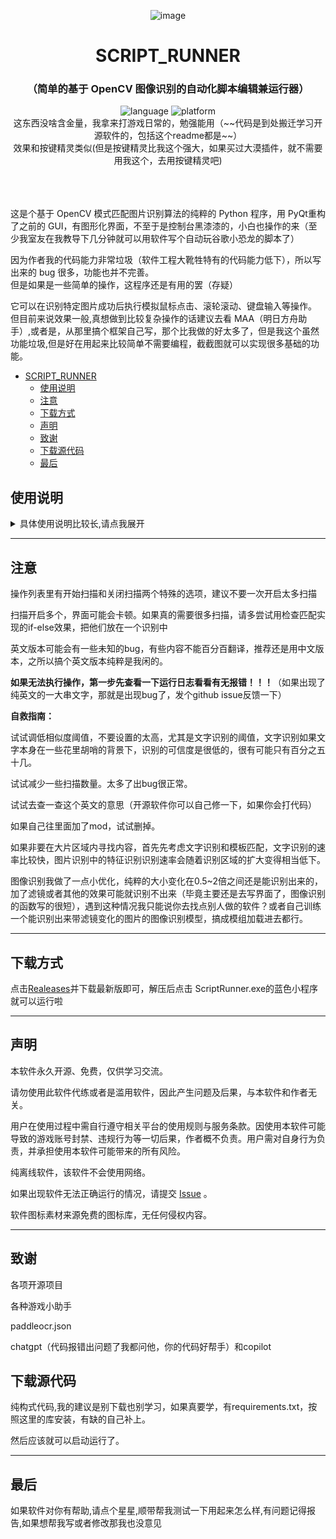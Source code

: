 
<div align="center">

![image](./menu.ico)

# SCRIPT_RUNNER

### （简单的基于 OpenCV 图像识别的自动化脚本编辑兼运行器）<br>

<div>
    <img alt="language" src="https://img.shields.io/badge/Language-Python-blue">
    <img alt="platform" src="https://img.shields.io/badge/platform-Windows-blue?style=flat-square&color=4096d8">
</div>
这东西没啥含金量，我拿来打游戏日常的，勉强能用（~~代码是到处搬迁学习开源软件的，包括这个readme都是~~）<br>
效果和按键精灵类似(但是按键精灵比我这个强大，如果买过大漠插件，就不需要用我这个，去用按键精灵吧)<br>

<br>

</div>

<br>

<br>

  这是个基于 OpenCV 模式匹配图片识别算法的纯粹的 Python 程序，用 PyQt重构了之前的 GUI，有图形化界面，不至于是控制台黑漆漆的，小白也操作的来（至少我室友在我教导下几分钟就可以用软件写个自动玩谷歌小恐龙的脚本了）<br>

因为作者我的代码能力非常垃圾（软件工程大靴牲特有的代码能力低下），所以写出来的 bug 很多，功能也并不完善。<br>
但是如果是一些简单的操作，这程序还是有用的罢（存疑）<br>

它可以在识别特定图片成功后执行模拟鼠标点击、滚轮滚动、键盘输入等操作。<br>
但目前来说效果一般,真想做到比较复杂操作的话建议去看 MAA（明日方舟助手）,或者是，从那里搞个框架自己写，那个比我做的好太多了，但是我这个虽然功能垃圾,但是好在用起来比较简单不需要编程，截截图就可以实现很多基础的功能。<br>

<!-- TOC -->
- [SCRIPT_RUNNER](#script_runner)
  - [使用说明](#使用说明)
  - [注意](#注意)
  - [下载方式](#下载方式)
  - [声明](#声明)
  - [致谢](#致谢)
  - [下载源代码](#下载源代码)
  - [最后](#最后)
    <!-- TOC -->

## 使用说明

<details>
  <summary>具体使用说明比较长,请点我展开</summary>

### **第1步.添加识别对象**

![image](./readmepic/photo1.png)

- **创建识别对象**：点击下方创建识别对象按钮，选择识别对象类型，当前包括【图像识别，文字识别，颜色识别，必定成功】；

这个包含 图标 名字，删除按键和菜单按键的部分被称为识别对象。如果你没有其他高级设置，请跳至第2步。

![image](./readmepic/识别对象.png)

- **修改识别对象名称**：双击这个【图像识别1】即可修改这个名字，允许重复。新建的默认名称都是【类名+序号】

- **删除识别对象**：当你不再需要这个【图像识别1】了，你可以点击右下角的【X】按钮，删除此识别对象

- **菜单与其他功能**：右键打开菜单，或者点击识别对象右上角的三条横线打开菜单，效果一致。

  菜单内容包括 【上移/下移识别对象，删除识别对象，调试执行识别，识别并显示区域】

![image](./readmepic/识别对象菜单.png)

  其中上移/下移为字面意思，将识别对象向上移动/向下移动，不影响实际使用

  删除识别对象已经介绍过了。

  调试执行识别：针对这个识别对象进行一次单独的识别，并且告诉你识别成功与否，比如文字识别对象此处就会执行一次文字识别。

  识别并显示区域：在调试执行的基础上，将识别到的区域结果显示出来。

此时你已经创建了一个识别对象，可以进行到第2步了。

---

### **第2步.填写识别内容和识别参数**

- **识别内容**：你想要识别什么，要自动打地鼠就需要找到地鼠，所以你需要地鼠的图片，并把地鼠图片的路径填写进识别内容框。（未说明的情况下是左边的输入框，即上张图片中内容为【BJRU5E···】的文本框。此处内容并非路径而是Base64编码的图片，如果你也想用编码替代图片路径，请到设置中启用Base64，但默认情况你需要填写图片路径，例如【C:/Users/HP/Desktop/limbus/1.jpg】不包含方括号）

![image](./readmepic/预览图片.png)

- **高级设置**：图像识别中，图片两个字鼠标移动上去会预览此图片内容；颜色识别中的颜色两个字会预览颜色；文字识别识别内容支持正则表达式，用re()包裹的内容被视为正则表达式。

  **辅助工具**：图片识别文本框右侧 文件夹图标的按钮，点击即可打开文件浏览器，选择图片把路径加入（如果开启了Base64则加入的是编码过后的图片）；颜色识别文本框右侧 刷子图标的按钮，点击可以打开取色器（效果如下图），单击取得鼠标指针下面的颜色并退出取色器。

![image](./readmepic/取色器.png)

- **识别地址**：你想要在哪里找到，比如你要在屏幕中间找到，那就输入对应的区域的坐标[x1,y1,x2,y2]，对应的文本框为上图中内容为【1158，175]】的文本框。
- **识别地址工具**：地址文本框右侧，剪刀图标的按钮，点击即可打开工具菜单，菜单包括【框选区域，一键截图，显示区域】，在颜色识别中仅有【框选区域，显示区域】，文字识别中为【框选区域，文字识别，显示区域】。

![image](./readmepic/识别地址工具.png)

  框选区域：即为QQ截图效果，手动拖拽一个区域，将这个区域的坐标转化为文字并且填入识别地址文本框。

  一键截图：则是在框选的基础上，多了一步将框选范围内容截图保存为图片的步骤（如果你启用Base64则不会保存为png），并且将坐标和图片两者分别填入识别地址文本框与识别内容文本框。

  显示区域：根据识别地址文本框的内容，显示当前的框选范围，单击左键退出显示。可以用来验证是否区域正确。

  文字识别：在框选区域的基础上，多了一步将框选内容图片进行文字识别的步骤，并将文字识别结果填入识别内容文本框。【当你懒得打字的时候会有用，但是文字识别可能出错，不要百分百相信】

​    **注意**：识别地址文本框内容不允许出现【0，0，0，0】，因为这个识别区域是无效的识别区域，所以软件会告诉你识别地址不能为空。

现在你向之前创建的识别对象中分别输入识别内容和识别地址，可以进行到第三步了。

---

### **第3步.其他识别参数（选填）**

- **扫描策略**：默认的扫描策略是 【全部满足】

![image](./readmepic/满足策略.png)

也就是说如果你 多个识别对象都填入了内容，例如【图像识别一 图像识别二 图像识别三】 分别填入了 a图片，b图片,c图片，地址分别填入了 地址1 地址2，地址3

那么你必须得：

1.地址1的位置识别到a图片

2.地址2的位置识别到b图片

3.地址3的位置识别到c图片

三个同时满足，才会执行你设计的脚本，否则不会执行。

如果策略选择满足一个，那么这三个要求，只需要满足其中一个即可执行脚本操作

- **设置窗口**：设置窗口按键就在开始扫描按钮上方，点击后，选择一个你需要脚本运行的窗口，只有在你选择的窗口置顶的情况下才会运行，如果不在的话脚本工具会提示你该窗口未置顶。

  这个功能主要是防止你一边开着脚本一边和人聊天，突然识别成功运行了脚本，抢了你的鼠标和键盘乱动，导致在qq界面发一大堆莫名奇妙的东西出去。

![image](./readmepic/设置窗口.png)

- **设置定时器**：设置定时器按键在右边面板的上方，点击后，选择你要定时还是定扫描次数 或者定执行次数，输入数字，在下次开始扫描后就会按照这个次数计时，倒计时结束后会自动停止扫描。

![image](./readmepic/定时器.png)

- **设置相似度与扫描间隔**：字面意思理解，相似度为识别成功的判断阈值，不要设置的过高或者过低，文字识别在花里胡哨的背景下的可信度是比较低的，相似度设置过高可能出现判断一直失败的情况。

  扫描间隔则是两次扫描的相对间隔时间，不是两次扫描的绝对间隔时间，因为扫描和执行两个操作都是耗时的，真正的间隔会更长一点。

现在你已经设置好这些琐碎的其他扫描设置了，可以进行到第4步了（如果你没有这方面的需求，其实第3步是可以直接跳过的）

---

### **第4步.设计脚本内容**

![image](./readmepic/设计脚本内容.png)

当你的识别对象创建并且完整填入参数后，就是时候进入到脚本设计环节了。

在识别成功，满足识别策略的时候，就会开始执行你在此处设置的脚本。

本软件无需用户进行脚本代码的编写，改为给你提供一系列的选项，进行参数填写。然后把参数转化为执行的数据。

先来介绍这个页面，页面的左上部分横条是操作条，包括【添加，删除，修改，上移，下移，录制，复制，执行，获取参数，全选】

页面的左下部分是操作表单，按照表单从上到下的顺序执行里面定义的行为。点击其中的一行数据，就会在右侧操作详情界面显示这行数据的参数填写情况。

页面的右边是操作详情界面，主要用于在这个页面填入参数并且点击提交，提交过后显示在操作表格中。

先介绍一下操作横条：

#### **1.添加**

添加操作很简单，就是往里面添加各种类型的操作，目前包含的操作种类有【等待，鼠标，键盘，滚轮，拖动，命令，开启/关闭】

##### **（1）.等待时间**

脚本操作之间的等待时间，下面给出的截图为完整截图，后续均改为右侧详情界面的截图

**开始计时**：按钮点击后就会进行计时，底下的数字单位为毫秒。输入满意的数字后即可提交

![image](./readmepic/等待时间.png)

##### **（2）.检查匹配**

用于实现IF-ELSE效果的操作。

![image](./readmepic/检查匹配.png)

可以选择图像识别，文字识别，颜色··等识别对象中存在的识别。并且在此处进行一次验证。

【例如：操作1为双击，意图打开QQ；操作2为检查匹配，在头像处进行图像识别，检查是否存在自己的头像，如果识别成功代表着缺失打开了QQ，继续后续操作，如果失败了则代表着打开QQ失败了，跳过后续操作并重新尝试执行操作1打开QQ】

**高级配置**：各种识别的高级配置同第1步说的那些识别对象（如文本可以使用正则），注意此处的地址可以使用【动态参数】，即可以将动态的参数填入，此处的（1，0，0，3） 即为动态参数，如何获得动态参数请翻阅后续的获取参数步骤，动态参数使用普通括号包裹，固定地址使用[100,200,200,400]这样的方括号包裹，请不要误用。

 **【动态参数】**：一种根据识别结果变动的参数，例如识别打地鼠，动态参数就是地鼠的位置，因为这个位置是变动的，可以出现在各个地方。动态参数一般由四个字符组成（a,b,c,d），第一部分a是标识符，代表参数来源与a号识别；第二部分为x方向的变动值，代表参数要在x上加上b；第三部分是c代表y方向上的变动值，代表了要在y方向上加上c；第四部分是参数类型，d代表了参数是d类型，这里的（1，0，0，3）则代表了1号识别的 完整匹配区域（3代表完整匹配区域） 在x上无变动，在y上无变动 的一个动态地址。

**最长等待时间**：会持续识别这么久，如果均未识别成功则判断为识别失败。

**如果成功**：可以选择继续/跳过后续/跳过n个步骤，均为字面意思。通过继续和跳过，即可实现if和else的效果

**如果失败**：同上

二者共同组成了逻辑判断单元。

##### **（3）.鼠标操作**

鼠标左键，右键，中键，长按，单点，双击 两两组合

![image](./readmepic/鼠标操作.png)

**连点次数**：点击的次数根据此处数字决定，当然双击其实本质上就是连点次数为2的单击。

**长按时间**：当选择了长按的时候，连点次数会改为长按时间，此时输入的数据被记录为鼠标按下的时间。

**录制点击**：打开录制点击窗口蒙版，此时在屏幕上点击你想要点击的位置,录制下点击的坐标。

**匹配区域**：获取 **【动态参数】**用的组件，点击后会给你一个选项卡，根据你的选项反向获得动态参数字符串，如（1，0，0，0），此处第四部分0代表了 匹配区域中心点。亦可以选择当前鼠标位置，（0，0，0，0）代表了当前鼠标坐标的动态参数字符串。所以当你需要点击动态区域的时候，请点击匹配区域按钮

**注意：**如果匹配区域未被扫描到，点击位置会是 （0，0），导致错误，所以如果你需要使用动态参数的时候，请确保那个动态参数可以识别到并且有对应值。

例如： 你添加了多个识别对象, 选择了【满足一个】。当图像识别1识别成功，图像识别2识别失败，但因为选择的是【满足一个】，所以依然启动了脚本执行，此时当鼠标点击的位置选择是【图像识别2 匹配区域中心点+变动值0/0】即 （2，0，0，0）这个动态参数字符串 的时候，自然（2，0，0，0）什么都无法得到 , 所以请确保只选择能被识别到的情况进行动态参数读取，又或者你添加一个检查匹配操作进行判断

##### **（3）.键盘操作**

按键多按（如ctrl+v的操作），长按，单点，打字

**多按**:如ctrl+v之类的多个按键同时按下的操作

**长按**:按住某个按键不放

**单点**:单次按下某个按键

**多按长按**:一次性按下多个按键，并且保持长按

**打字**:按顺序输出多个文字，如打字 pinyin  就会输出 pinyin 此时如果你是中文输入法，再按下 空格 （space） 就会打出 【拼音】中文了。

当然，打字的输入你可以直接输入中文,软件会使用复制黏贴的方法帮你直接打出中文字符。

**自动输入**：读取此时用户输入的按键，并将其显示在文本框里，例如按下ctrl键，会显示ctrl在文本框。也可以切换为手动输入自己打出c,t,r,l 就是会有些麻烦

**打字时间**：当你选择了长按或者多按长按后，会显示出来打字时间文本框，输入数字代表了键盘按下的时间

**注意：**某些情况自动读取会出现问题,建议使用手写输入，比如打字。

![image](./readmepic/键盘操作.png)

**高级配置**：当选择了打字模式的时候，会出现匹配文字的按钮，此处依然是获取 **【动态参数】**用的组件。根据你的选择，帮你生成对应的动态参数字符串。

文本相关的字符串此处改用[]方括号包括，[a,b,c,d]依然不变，b和c分别为文字的前缀和后缀。

当a为负数，比如图中的a 为-1 代表的则不是识别对象，而是操作对象，将其取反为1 ，即第一个操作

d为1代表了文字识别结果。

则此处的 (-1,,,1)代表了 操作表格中的第一个操作 的文本识别结果，前缀为空，后缀也为空的一个字符串

使用打字将其打出来(图中是方括号，方括号是错误的，应该是英文圆括号包括的才被正确视为动态参数)。

![image](./readmepic/匹配文字.png)

##### **（4）.鼠标拖动**

鼠标拖动/滑动  可以画曲线

第一行，是用于选择绘制曲线的方法（是直线还是曲线）。第二行用于曲线执行时的方式（是拖动还是移动）

**录制曲线**：界面同样被蒙版覆盖，你可以在上面画出一条曲线或者直线，按下鼠标开始记录，松开鼠标停止记录

注意，录制时间会影响到曲线执行时的总时间，你也可以自己修改拖动时间。

**手动输入**：你可以手动输入一条线的起始点到终止点,当然，这里的起始点和终止点都可以选择 **【动态参数】**,

比如，你可以将【垃圾.txt】 和 【回收站】添加到图像识别1 和图像识别2；创建拖动，选择手动输入，起始点选择【图像识别1】的匹配区域中心，结束点选择【图像识别2】的匹配区域中心，变动值都填0

那么就可以实现将【垃圾.txt】拖入回收站的操作了，并且不论这两个东西在桌面的什么地方，都可以识别并且自动创建这么一条直线拖动轨迹将【垃圾.txt】拖入回收站

![image](./readmepic/鼠标拖动.png)

**拖动时间**：你可以自己更改，单位为秒。 录制曲线的时候会记录你画线的时间。曲线的绘制是均速的，并不会记录你的完整拖动速率。

##### （5）.**滚轮**操作

**滚轮操作**：滚轮用手指从后向前面滚为正数，从前面往后面滚为负数。滚轮的具体步数你可以直接对着窗口滑动,会记录下你滚动的步数，大致感知以下你需要多少次滚轮步数即可。

![image](./readmepic/鼠标滚动.png)

##### （6）.**程序命令**

主要是进行文件的启动，文件的关闭，cmd指令和软件内部定义的一些指令

![image](./readmepic/程序命令.png)

**启动程序**：输入程序的路径，需要是可执行的文件（电脑上有默认执行这种类型文件的软件），比如exe结尾，或者txt，MP3这种可以被启动的文件。【有自动补全机制，输入对应的c:\会自动帮你读取对应路径，并且提示你里面有什么。】

又或者是网站地址，比如：www.bilibili.com 这种网址。

执行后会帮你打开这个文件，如果是网址，会用你电脑的默认浏览器打开这个网址。当然要满足协议的网址，某些特定协议不支持，比如 chrome://dino 这个谷歌小恐龙游戏网站就是无法被启动的，因为chrome这个协议不被支持。

**关闭程序**：同理输入程序的可执行文件的路径，或者是正在打开的文件的名称。会在线程中帮你找到正在运行的这个东西，并且试图帮你终结这个程序的运行。

**系统命令**：cmd命令，我帮你们总结了大部分的cmd命令放进了这里面，有自动补全效果。用这里的命令行，你可以实现cmd实现的单行效果，比如创建文件夹，删除某个东西，电脑关机之类的效果，当然这个效果仅限于windows系统可以使用。

**软件命令**：我定义的一些乱七八糟的特殊函数，你可以在这里输入函数名称来使用这个函数，我目前只开放了两个函数：

1.window_show_top(window_name)  【把窗口名称替换掉这个window_name 不需要双引号】，就会帮你把名字相同的窗口置顶，放到界面最前面来。比如window_show_top(QQ)就是把QQ直接置顶。（前提是你打开了qq，不然找不到QQ就没法置顶哦）

2.figure(expression)  【把expression换成一串算数字符串，也不需要双引号】 效果就是计算这个算术式，并且返回结果。

注意，这里的expression可以使用**【动态参数】**，同时返回的计算结果可以被当作 **【动态参数】** 使用！此处的动态参数同理也是（a,b,c,d）

例如：你可以把文字识别结果传进figure，然后把计算的结果传入键盘打字打出来，可以实现自动计算器的效果。

##### （7）.**开启/关闭扫描**

顾名思义，开启或者关闭某个扫描的功能

有了这个，就可以a扫描成功后关闭b扫描这样子设计了

![image](./readmepic/开启关闭扫描.png)

#### **2.删除操作**

删除操作，选中想要删除的行，点击上方操作条的删除即可删除。

或者右键想要删除的行，打开右键菜单，选择删除即可。

**【注意】**：删除操作可以选择多个操作同时删除，操作表单可以直接ctrl+a实现全选，然后再删除就可以一次性删除全部

#### **3.修改操作**

先选中想要修改的操作（左键点击那一行），然后在右边修改参数。此时提交按钮是灰色的（不允许提交），点击上方操作条的【修改】按钮，修改按钮亮起代表正确，此时可以提交，点击提交就会修改参数成功。

但是这种情况会默认修改为相同类别的操作，如果你想要将【操作a】修改为【操作b】，请使用右键，右键菜单中的修改可以更改此处的操作为其他操作。

或者你可以用比较原始的删掉，然后添加的方式修改操作，也没有问题。

#### 4.上移下移

先选中想要修改的操作（左键点击那一行），然后点击上方操作条的【上移/下移】，即可移动此操作到上一条/下一条。但是注意，第一条操作无法上移动，最后一条操作无法下移。且无法选择多条操作实现共同上移/下移。

上下移动也可以使用右键菜单操作，并不是一定要用上方操作条。

#### 5.录制

添加操作并不是那么的友好，选择各种各样的操作，填写很多参数显然让人头昏眼花，这个时候录制操作就会有很大的帮助！

如果你需要进行的操作没有那么复杂，也没有很多逻辑，你只需要重复的固定的操作（例如自动弹钢琴，不需要识别什么，只需要在固定时间按下固定按键就行，但是按键很多，都自己设置就会累个半死）

这个时候你就需要用到录制功能。

功能很简单，点击录制功能，会跳出一个弹窗，图如下。

![image](./readmepic/录制.png)

从左往右，左边第一个按钮是【锁定置顶】，即这个弹窗是否被固定在屏幕最顶端。默认开启即为锁定在最顶端。

第二个按钮是【记录鼠标移动】，启动后会记录鼠标的每一次移动，不论其是否有意义，启动会大幅的增加录制的操作数量，但是会更加模仿你的操作。

开启录制，默认快捷键为 F10

暂停录制，默认快捷键为F11

结束录制，默认快捷键为F12

点击结束录制就会提交并且更新操作表单，会将你在开启录制期间的操作全都转变为操作数据提交。

目前支持【鼠标操作，键盘操作，鼠标滚动，鼠标拖动，等待时间】这几种，自动帮你转化，不会有太大的误差。你可以自己调整一下录制出来的结果。

**注意**：不要在长按鼠标的同时进行键盘操作，同理反之不要在长按键盘的时候鼠标操作！

当前软件不支持同时执行两个操作，这种情况下很显然会录制出错，得到不符合预期的录制操作结果。

#### 6.复制

复制：将选中的操作复制并且添加到表单的最后

**注意：**复制操作允许选中多个操作复制，且也拥有右键菜单选项

#### 7.执行

调试执行选中的步骤，因为是隔离出来单独执行的，所以缺点是不能直观的获得整体的运行情况，但是可以用于测试这个步骤是否有效。

选中对应的操作，然后点击执行即可

**注意**：执行操作存在于右键菜单中，可以用右键选中直接执行

#### 8.获取参数

**【动态参数】**虽然我在很多地方都设置了可以直接获得动态参数字符串的控件，但是还是需要一个额外的能够生成参数的东西帮助用户获得，或者说是翻译动态参数，所以获取参数功能就诞生了。

![image](./readmepic/获取参数.png)

第一行的第一个文本框为获取到的变动参数，右侧为是否启用反向翻译（默认是启动的）

当启用了反向翻译后，你可以将 (1,0,0,0)输入这个文本框，窗口会自动调整下面的内容为 [图像识别1  区域坐标中心  x=0 y=0]的情况，告诉你这个动态参数字符串代表的含义是什么。

你也可以手动调整下面的内容，会根据你选择的内容返回动态参数字符串，这两者是双向绑定的。

#### **9.全选**

字面意思，其实ctrl+a也可全选，这个就是做做样子的按键

---

### **第5步.检查运行日志（可选）**

![image](./readmepic/运行日志.png)

- **运行日志**：是这个页面中的识别过程的运行日志，当出现错误的时候，首先是界面会出现错误，其次是运行日志中可能找到报错原因，第三可能在错误日志文件夹中找到错误。如果三个都没找到错误，但是又实打实的出现错误了，那么说明软件遇到bug了，请通知作者我进行修复。

运行日志的实时更新可能会影响软件的效率导致卡顿，所以我推荐你除非真的想看，可以去设置界面里面把这个东西关掉不进行更新。这里可以显示一个操作的执行时间，什么时候开始的，成功了还是失败了。

蓝色：操作执行成功，

绿色：识别成功，

红色：识别失败，或者出现错误，方便你一眼找到哪里出错了。

橙色：警告，或者目标窗口未置顶，

紫色：启动，或者关闭了扫描

------

### **第6步.开始扫描**

![image](./readmepic/photo1.png)

**1.点击开始扫描**

注意右下角的开始扫描的按钮，点击后开始扫描，开始扫描后，那个巨大的未开始扫描的标签的颜色会发生变化，请根据那个标签变化来判断当前情况，比如下图中的这种情况即为开始扫描的情况。【当然目标窗口未置顶是不对的】

![image](./readmepic/开始扫描.png)

**2.侧边栏与快捷键**：鼠标移动到开始扫描的按钮上面，会出现小标签显示默认的快捷键，默认的快捷键是 alt+o 开始扫描，alt+p停止扫描。

侧边栏则是一些特殊的按钮，包括【扫描主页，最近打开，保存扫描，读取扫描，开始扫描，停止扫描，软件信息，设置】

![image](./readmepic/侧边栏.png)

这里主要介绍里面的开始和停止扫描。

这里的开始停止与按钮不同，按钮的开始停止扫描只针对这一页面的扫描，而侧边栏的开始/停止扫描针对的是全部扫描页面的开始与停止。

开始全部扫描：将所有页面同时开始扫描

循环扫描：一个页面一个页面的执行扫描，每个扫描执行一次随后关闭并且执行下一个页面的扫描【注意，目前这样频繁的启动关闭扫描会导致软件崩溃，占用资源，所以不推荐用。】

停止扫描：停止所有页面的扫描，停止循环扫描【注意只有这个按键可以停下循环扫描，单个页面的关闭扫描按钮是停不下来的！】

------

### **第7步.保存与读取**

正常来说，一整个识别页面的识别对象，脚本内容都是需要时间进行编写的，自然不可能是一次性用品，需要保存下来。

这里选择将内容保存为json文件。保存的按钮则放在了侧边栏，具体侧边栏示意图见上一张图。

点击保存，然后选择保存位置和保存的文件名称即可，会将当前软件中所有的扫描页面都保存进去，不存在单页保存。

点击读取，选择【添置读取/覆盖读取】中的一个，前者是额外添加的页面，后者是先删除所有的页面，再添加进来的读取方法。

随后会为你打开文件浏览器，选择对应的json文件就能读取。

**注意：**你可以选择直接将json文件拖入扫描主页，拖进去会直接读取哦

------

### **第8步.最近打开**

最近打开用于帮助用户快捷的打开最近打开过的脚本，不用再一个个去找了。

![image](./readmepic/最近打开.png)

选择想要打开的脚本，点击打开即可实现快捷打开。

如果不想在最近打开中看到这个，可以直接点击清除删掉这个记录。

------

### **第9步.设置**

软件的各种细节设置

![image](./readmepic/设置.png)

**脚本文件夹**：脚本默认保存和读取的文件夹，读取图片也会默认尝试从这里读取

**下载文件夹**：更新安装包下载到的文件夹

**默认扫描页**：软件启动的时候默认自带的扫描页面，可以点击自定义页面去自定义这个默认页面

**默认新建页**：软件点击新建后新建出来的扫描页面，可以点击自定义页面去自定义这个默认页面

**默认快捷键**：修改软件启动和关闭扫描的快捷键

**随机偏移**：鼠标点击的随即偏移，px为单位

**图像识别**：图像识别的具体方法，可以选择 模板匹配/特征识别

**启用Base64**：是否将图片改用Base64的方式存储，好处是可以不需要保存图片，并且传递脚本更加简单

**运行日志**：运行日志的记录方式，存在【记录全部日志，记录非重复日志，不记录日志】

**最小化到托盘**：软件是否会最小化到托盘，最小化的同时也能够进行识别

**云母效果**：软件界面是否半透明

**应用主题**：是明亮主题还是黑暗主题

**主题色**：软件各种按钮的颜色

**界面缩放**：界面的缩放比例

**语言**：选择是跟随系统/简体中文/英文

**应用启动时启用更新**：启动时会进行更新检查，你首先需要有能连接上github的网络环境，不然检测肯定会失败哦

**下载预发布版本**：是否下载预发布的版本，其实没用，因为我不会发布预发布版本

**帮助**：就是帮你打开这个Readme

**提供反馈**：去github给我反馈一下bug

**查看错误日志**：打开错误日志文件夹，看看出了什么错？

**关于**：这里可以看到当前的版本信息，也可以手动更新哦

------

### **第10步.模组**

觉得作者写的识别函数，作者写的操作函数太low了？识别效果太差？不符合你的心意？ 没有问题——如果你的编程能力足够的话，你可以用模组解决这个问题。

软件根目录下面的app文件夹，打开后你会发现有一个空的mod文件夹。

按照我给出的规则，满足内容，就可以自己定义自己的识别函数和界面组件，也可以用自己训练出来的模型进行判断。

首先，针对于识别对象

需要遵循：

**1.第一行 声明mod类型为识别器**

MOD_TYPE: recognizer

**2.需要使用绝对路径而非相对路径导入软件定义的类和方法**

  from app.common.photo_tool import photo_tool

​    非软件定义的类和方法，你可以自由导入包

**3.需要注册器注册为对应的类型，不允许重复名称**

注册器从  from app.common.recognizer_registry import register_recognizer 导入

   @register_recognizer("模板匹配", FluentIcon.PHOTO,  compare_images_with_template_matching)

  class TemlplateWidget(QWidget):····

这个类必须以 QWidget为基底（最底层需要是这个）

必须拥有

   self.line_edit = LineEdit(self)

   self.address_edit = LineEdit(self)

   这两个控件（名称必须一致），分别代表着识别内容 和 识别区域

   可以设置为不可见，设置为不可见的前提是你需要给这两个框赋值，这两个框不能内容为空，不然会出错

**4.需要一个识别函数（名字自己定义，参数参考如下），识别函数需要和注册器里写的那个是同一个函数。**

 compare_images_with_template_matching(parent, target, address_content, chosen_index=None, returnloc=False, **kwargs):

 识别函数需要返回 True 或者 False 判断识别成功与否

软件对识别函数的定义及其宽泛，你只需要能够返回True和False就可以了，软件会给你的函数传入很多参数，参数列表如下

| 参数名          | 参数效果                                                     |
| --------------- | ------------------------------------------------------------ |
| parent          | scriptpage实例对象，可以用parent.manager来获取参数管理器对象，并且往里面存参数，但是建议还是用RecognizeResult类 直接save_and_return(parent, chosen_index, returnloc) 比较省心 |
| target          | 识别目标，即 self.line_edit = LineEdit(self) 中填写的部分，可以是图片路径，可以是颜色值，可以是文字识别内容 |
| address_content | 识别区域，即在什么地方进行的识别，是[x1,y1,x2,y2]的格式的数组 |
| chosen_index    | 识别对象编号，如果需要保存到manager中，就需要有这个，直接用RecognizeResult类 的对应函数保存就行 |
| returnloc       | 是否返回坐标，这个东西用于调试，通常为False，为假的时候返回True/False 为真的时候返回 坐标值/空 |
| **kwargs        | 包括 screenshot，screenshot是image.grab下来的图片数据，使用np.array后就可以进行图像处理 |

**5.识别成功的时候，识别函数需要有布尔值类型的返回值**

可以用RecognizeResult来辅助返回，当然这个类你需要用绝对路径导入

from app.components.recognizer_widget import RecognizeResult。

​      result_obj = RecognizeResult(

​        loc=(top_left, bottom_right)，

  text=matched_text

​      )

​      return result_obj.save_and_return(parent, chosen_index, returnloc)

用这个类返回，可以将识别到的地址和识别出来的文字内容分别保存，存储到manager中，并且用动态参数调用。

同理，你也可以进行操作数据的mod设计，这里不再做多赘述了，具体的mod设计请自行参考我github上给出的mod例子（就放在mod文件夹里面）

</details>

---

## 注意

操作列表里有开始扫描和关闭扫描两个特殊的选项，建议不要一次开启太多扫描

扫描开启多个，界面可能会卡顿。如果真的需要很多扫描，请多尝试用检查匹配实现的if-else效果，把他们放在一个识别中

英文版本可能会有一些未知的bug，有些内容不能百分百翻译，推荐还是用中文版本，之所以搞个英文版本纯粹是我闲的。

**如果无法执行操作，第一步先查看一下运行日志看看有无报错！！！**（如果出现了纯英文的一大串文字，那就是出现bug了，发个github issue反馈一下）

**自救指南：**

试试调低相似度阈值，不要设置的太高，尤其是文字识别的阈值，文字识别如果文字本身在一些花里胡哨的背景下，识别的可信度是很低的，很有可能只有百分之五十几。

试试减少一些扫描数量。太多了出bug很正常。

试试去查一查这个英文的意思（开源软件你可以自己修一下，如果你会打代码）

如果自己往里面加了mod，试试删掉。

如果非要在大片区域内寻找内容，首先先考虑文字识别和模板匹配，文字识别的速率比较快，图片识别中的特征识别识别速率会随着识别区域的扩大变得相当低下。

图像识别我做了一点小优化，纯粹的大小变化在0.5~2倍之间还是能识别出来的，加了滤镜或者其他的效果可能就识别不出来（毕竟主要还是去写界面了，图像识别的函数写的很短），遇到这种情况我只能说你去找点别人做的软件？或者自己训练一个能识别出来带滤镜变化的图片的图像识别模型，搞成模组加载进去都行。

---

## 下载方式

点击[Realeases](https://github.com/mrmanforgithub/Easy_ScriptRunner/releases)并下载最新版即可，解压后点击 ScriptRunner.exe的蓝色小程序就可以运行啦

---

## 声明

本软件永久开源、免费，仅供学习交流。

请勿使用此软件代练或者是滥用软件，因此产生问题及后果，与本软件和作者无关。

用户在使用过程中需自行遵守相关平台的使用规则与服务条款。因使用本软件可能导致的游戏账号封禁、违规行为等一切后果，作者概不负责。用户需对自身行为负责，并承担使用本软件可能带来的所有风险。

纯离线软件，该软件不会使用网络。

如果出现软件无法正确运行的情况，请提交 [Issue](https://github.com/mrmanforgithub/Easy_ScriptRunner/issues) 。

软件图标素材来源免费的图标库，无任何侵权内容。

---

## 致谢

各项开源项目

各种游戏小助手

paddleocr.json

chatgpt（代码报错出问题了我都问他，你的代码好帮手）和copilot

## 下载源代码

纯构式代码,我的建议是别下载也别学习，如果真要学，有requirements.txt，按照这里的库安装，有缺的自己补上。

然后应该就可以启动运行了。

---

## 最后

如果软件对你有帮助,请点个星星,顺带帮我测试一下用起来怎么样,有问题记得报告,如果想帮我写或者修改那我也没意见
